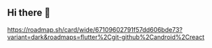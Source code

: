 ## Hi there 👋

https://roadmap.sh/card/wide/67109602791f57dd606bde73?variant=dark&roadmaps=flutter%2Cgit-github%2Candroid%2Creact

<!--
**IamSAShuvo/IamSAShuvo** is a ✨ _special_ ✨ repository because its `README.md` (this file) appears on your GitHub profile.

Here are some ideas to get you started:

- 🔭 I’m currently working on ...
- 🌱 I’m currently learning ...
- 👯 I’m looking to collaborate on ...
- 🤔 I’m looking for help with ...
- 💬 Ask me about ...
- 📫 How to reach me: ...
- 😄 Pronouns: ...
- ⚡ Fun fact: ...
-->
